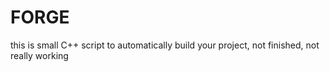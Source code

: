 # FORGE

this is small C++ script to automatically build your project, not finished, not really working
